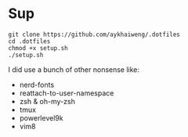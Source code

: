 # Sup

	git clone https://github.com/aykhaiweng/.dotfiles
	cd .dotfiles
	chmod +x setup.sh
	./setup.sh

I did use a bunch of other nonsense like:
* nerd-fonts
* reattach-to-user-namespace
* zsh & oh-my-zsh
* tmux
* powerlevel9k
* vim8
